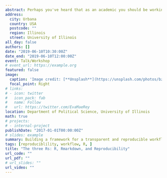 ```yaml
---
abstract: Perhaps you've heard that as an academic you should be working towards a reproducible, transparent workflow.  What does that look like?  This workshop will walk you through a minimal example of how you might set up a research project using popular tools of R and Rmarkdown files with reproducibility as a goal.  Additionally, we'll have a look at some new resources --- "flipbooks" made with "Xaringan" -- that walk through data manipulation pipelines and plotting.  Time permitting, you'll compile your own flipbook, which you can modify to communicate about each decision you make in your analysis.
address:
  city: Urbana
  country: USA
  postcode: ""
  region: Illinois
  street: University of Illinois
all_day: false
authors: []
date: "2019-06-10T10:30:00Z"
date_end: "2019-06-10T12:00:00Z"
event: Talk/Workshop
# event_url: https://example.org
featured: false
image:
  caption: 'Image credit: [**Unsplash**](https://unsplash.com/photos/bzdhc5b3Bxs)'
  focal_point: Right
# links:
# - icon: twitter
#   icon_pack: fab
#   name: Follow
#   url: https://twitter.com/EvaMaeRey
location: Department of Political Science, University of Illinois
math: true
# projects:
# - internal-project
publishDate: "2017-01-01T00:00:00Z"
# slides: example
summary: Building a framework for a transparent and reproducible workflow within the R/RStudio ecosystem
tags: [reproduciblility, workflow, R, ]
title: "The three Rs: R, Rmarkdown, and Reproducibility"
url_code: ""
url_pdf: ""
# url_slides: ""
url_video: ""
---
```




<!-- Slides can be added in a few ways: -->

<!-- - **Create** slides using Academic's [*Slides*](https://sourcethemes.com/academic/docs/managing-content/#create-slides) feature and link using `slides` parameter in the front matter of the talk file -->
<!-- - **Upload** an existing slide deck to `static/` and link using `url_slides` parameter in the front matter of the talk file -->
<!-- - **Embed** your slides (e.g. Google Slides) or presentation video on this page using [shortcodes](https://sourcethemes.com/academic/docs/writing-markdown-latex/). -->

<!-- Further talk details can easily be added to this page using *Markdown* and $\rm \LaTeX$ math code. -->

